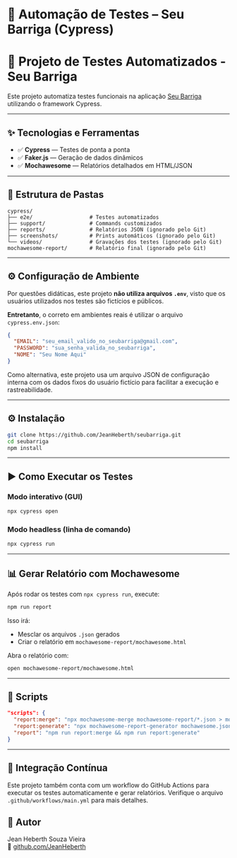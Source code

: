 # 💼 Automação de Testes – Seu Barriga (Cypress)

# 📘 Projeto de Testes Automatizados - Seu Barriga

Este projeto automatiza testes funcionais na aplicação [Seu Barriga](https://seubarriga.wcaquino.me) utilizando o framework Cypress.

---

## ✨ Tecnologias e Ferramentas

* ✅ **Cypress** — Testes de ponta a ponta
* ✅ **Faker.js** — Geração de dados dinâmicos
* ✅ **Mochawesome** — Relatórios detalhados em HTML/JSON

---

## 📁 Estrutura de Pastas

```
cypress/
├── e2e/                  # Testes automatizados
├── support/              # Commands customizados
├── reports/              # Relatórios JSON (ignorado pelo Git)
├── screenshots/          # Prints automáticos (ignorado pelo Git)
└── videos/               # Gravações dos testes (ignorado pelo Git)
mochawesome-report/       # Relatório final (ignorado pelo Git)
```

---

## ⚙️ Configuração de Ambiente

Por questões didáticas, este projeto **não utiliza arquivos `.env`**, visto que os usuários utilizados nos testes são fictícios e públicos.

**Entretanto**, o correto em ambientes reais é utilizar o arquivo `cypress.env.json`:

```json
{
  "EMAIL": "seu_email_valido_no_seubarriga@gmail.com",
  "PASSWORD": "sua_senha_valida_no_seubarriga",
  "NOME": "Seu Nome Aqui"
}
```

Como alternativa, este projeto usa um arquivo JSON de configuração interna com os dados fixos do usuário fictício para facilitar a execução e rastreabilidade.

---

## ⚙️ Instalação

```bash
git clone https://github.com/JeanHeberth/seubarriga.git
cd seubarriga
npm install
```

---

## ▶️ Como Executar os Testes

### Modo interativo (GUI)

```bash
npx cypress open
```

### Modo headless (linha de comando)

```bash
npx cypress run
```

---

## 📊 Gerar Relatório com Mochawesome

Após rodar os testes com `npx cypress run`, execute:

```bash
npm run report
```

Isso irá:

* Mesclar os arquivos `.json` gerados
* Criar o relatório em `mochawesome-report/mochawesome.html`

Abra o relatório com:

```bash
open mochawesome-report/mochawesome.html
```

---

## 📜 Scripts

```json
"scripts": {
  "report:merge": "npx mochawesome-merge mochawesome-report/*.json > mochawesome.json",
  "report:generate": "npx mochawesome-report-generator mochawesome.json -o mochawesome-report",
  "report": "npm run report:merge && npm run report:generate"
}
```

---

## 🔗 Integração Contínua

Este projeto também conta com um workflow do GitHub Actions para executar os testes automaticamente e gerar relatórios. Verifique o arquivo `.github/workflows/main.yml` para mais detalhes.



## 👤 Autor

Jean Heberth Souza Vieira  
🔗 [github.com/JeanHeberth](https://github.com/JeanHeberth)
